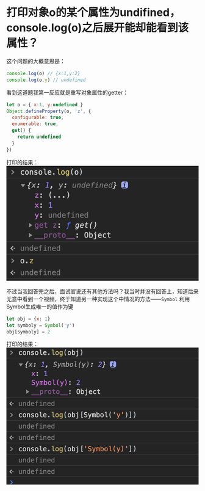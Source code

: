 # 打印对象o的某个属性为undifined， console.log(o)之后展开能却能看到该属性？
这个问题的大概意思是：
```javascript
console.log(o) // {x:1,y:2}
console.log(o.y) // undefined
```

看到这道题我第一反应就是重写对象属性的getter：
```javascript
let o = { x:1, y:undefined }
Object.defineProperty(o, 'z', {
  configurable: true,
  enumerable: true,
  get() {
    return undefined
  }
})
```
打印的结果：
![alt definedObject](definedObject.jpg)

不过当我回答完之后，面试官说还有其他方法吗？我当时并没有回答上，知道后来无意中看到一个视频，终于知道另一种实现这个中情况的方法——`Symbol`
利用Symbol生成唯一的值作为键
```javascript
let obj = {x: 1}
let symboly = Symbol('y')
obj[symboly] = 2
```
打印的结果：
![alt symbol](symbol.jpg)